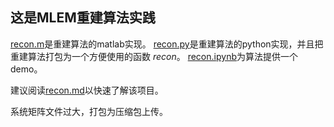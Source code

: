 ## 这是MLEM重建算法实践

[recon.m](./recon.m)是重建算法的matlab实现。
[recon.py](./recon.py)是重建算法的python实现，并且把重建算法打包为一个方便使用的函数 *recon*。
[recon.ipynb](./recon.ipynb)为算法提供一个demo。

建议阅读[recon.md](./recon/recon.md)以快速了解该项目。

系统矩阵文件过大，打包为压缩包上传。
